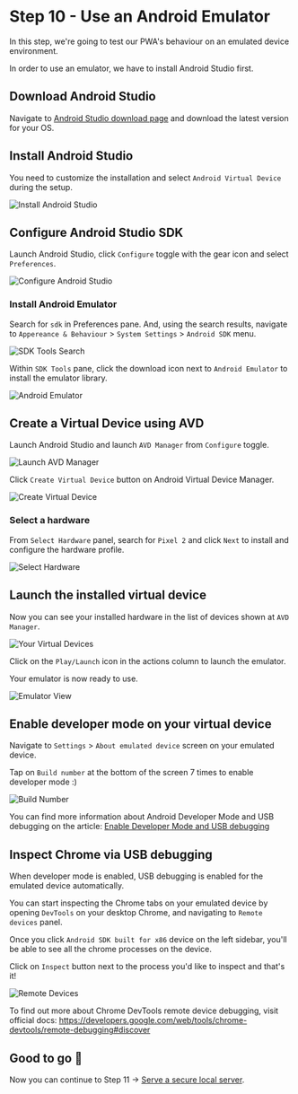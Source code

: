# Step 10 - Use an Android Emulator

In this step, we're going to test our PWA's behaviour on an emulated device environment.

In order to use an emulator, we have to install Android Studio first.

## Download Android Studio

Navigate to [Android Studio download page](https://developer.android.com/studio#downloads) and download the latest version for your OS.


## Install Android Studio

You need to customize the installation and select `Android Virtual Device` during the setup.

![Install Android Studio](https://user-images.githubusercontent.com/2641384/73658069-e8514b00-4693-11ea-9a72-23385c3e7c32.png)

## Configure Android Studio SDK

Launch Android Studio, click `Configure` toggle with the gear icon and select `Preferences`.

![Configure Android Studio](https://user-images.githubusercontent.com/2641384/73658127-120a7200-4694-11ea-9e65-a365612780f7.png)

### Install Android Emulator

Search for `sdk` in Preferences pane. And, using the search results, navigate to `Appereance & Behaviour` > `System Settings` > `Android SDK` menu.

![SDK Tools Search](https://user-images.githubusercontent.com/2641384/73658170-2fd7d700-4694-11ea-84cf-e239917fb7c8.png)

Within `SDK Tools` pane, click the download icon next to `Android Emulator` to install the emulator library.

![Android Emulator](https://user-images.githubusercontent.com/2641384/73658171-2fd7d700-4694-11ea-899e-318a97d12efc.png)

## Create a Virtual Device using AVD

Launch Android Studio and launch `AVD Manager` from `Configure` toggle.

![Launch AVD Manager](https://user-images.githubusercontent.com/2641384/73658173-2fd7d700-4694-11ea-90a5-74e3569f6454.png)

Click `Create Virtual Device` button on Android Virtual Device Manager.

![Create Virtual Device](https://user-images.githubusercontent.com/2641384/73658174-2fd7d700-4694-11ea-9f71-c3a7913b7943.png)

### Select a hardware

From `Select Hardware` panel, search for `Pixel 2` and click `Next` to install and configure the hardware profile.

![Select Hardware](https://user-images.githubusercontent.com/2641384/73658175-2fd7d700-4694-11ea-9992-da3b7ffee23b.png)

## Launch the installed virtual device

Now you can see your installed hardware in the list of devices shown at `AVD Manager`.

![Your Virtual Devices](https://user-images.githubusercontent.com/2641384/73658176-30706d80-4694-11ea-8594-1c0b8af2d5bc.png)

Click on the `Play/Launch` icon in the actions column to launch the emulator.

Your emulator is now ready to use.

![Emulator View](https://user-images.githubusercontent.com/2641384/73658177-30706d80-4694-11ea-8c1d-6bcaca9a5b78.png)

## Enable developer mode on your virtual device

Navigate to `Settings` > `About emulated device` screen on your emulated device.

Tap on `Build number` at the bottom of the screen 7 times to enable developer mode :) 

![Build Number](https://user-images.githubusercontent.com/2641384/73658178-31090400-4694-11ea-846d-365a8f12be26.png)

You can find more information about Android Developer Mode and USB debugging on the article: [Enable Developer Mode and USB debugging](https://developer.android.com/studio/debug/dev-options.html#enable)

## Inspect Chrome via USB debugging

When developer mode is enabled, USB debugging is enabled for the emulated device automatically. 

You can start inspecting the Chrome tabs on your emulated device by opening `DevTools` on your desktop Chrome, and navigating to `Remote devices` panel.

Once you click `Android SDK built for x86` device on the left sidebar, you'll be able to see all the chrome processes on the device. 

Click on `Inspect` button next to the process you'd like to inspect and that's it!

![Remote Devices](https://user-images.githubusercontent.com/2641384/73658179-31090400-4694-11ea-9a8e-0a0ff2ced584.png)

To find out more about Chrome DevTools remote device debugging, visit official docs: https://developers.google.com/web/tools/chrome-devtools/remote-debugging#discover

## Good to go 🎯

Now you can continue to Step 11 -> [Serve a secure local server](https://github.com/onderceylan/pwa-workshop-angular-firebase/blob/step-11/README.md).
